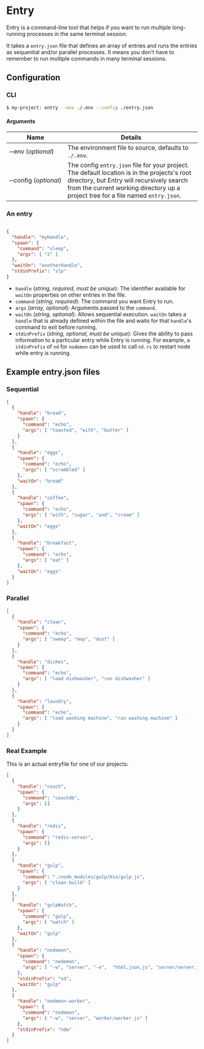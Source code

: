 # Entry
Entry is a command-line tool that helps if you want to run multiple long-running processes in the same terminal session. 

It takes a `entry.json` file that defines an array of entries and runs the entries as sequential and/or parallel processes. It means you don't have to remember to run multiple commands in many terminal sessions.

## Configuration

### CLI 

```bash
$ my-project: entry --env ./.env --config ./entry.json
```

#### Arguments

| Name                                | Details |
| ----------------------------------- | ------- |
| &#8209;&#8209;env&nbsp;(_optional_) | The environment file to source, defaults to `./.env`. |
| &#8209;&#8209;config&nbsp;(_optional_) | The config `entry.json` file for your project. The default location is in the projects's root directory, but Entry will recursively search from the current working directory up a project tree for a file named  `entry.json`. |

### An entry

```json

{
  "handle": "myHandle",       
  "spawn": {                  
    "command": "sleep",       
    "args": [ "2" ]           
  },
  "waitOn": "anotherHandle",  
  "stdinPrefix": "slp"        
}
```

* `handle` (_string, required, must be unique_): The identifier available for `waitOn` properties on other entries in the file.
* `command` (_string, required_): The command you want Entry to run.
* `args` (_array, optional_): Arguments passed to the `command`.
* `waitOn` (_string, optional_): Allows sequential execution. `waitOn` takes a `handle` that is already defined within the file and waits for that `handle`'s command to exit before running.
* `stdinPrefix` (_string, optional, must be unique_): Gives the ability to pass information to a particular entry while Entry is running. For example, a `stdinPrefix` of `nd` for `nodemon` can be used to call `nd.rs` to restart node while entry is running.


## Example entry.json files

### Sequential
```json
[
  {
    "handle": "bread",
    "spawn": {
      "command": "echo",
      "args": [ "toasted", "with", "butter" ]
    }
  },
  {
    "handle": "eggs",
    "spawn": {
      "command": "echo",
      "args": [ "scrambled" ]
    },
    "waitOn": "bread"
  },
  {
    "handle": "coffee",
    "spawn": {
      "command": "echo",
      "args": [ "with", "sugar", "and", "cream" ]
    },
    "waitOn": "eggs"
  },
  {
    "handle": "breakfast",
    "spawn": {
      "command": "echo",
      "args": [ "eat" ]
    },
    "waitOn": "eggs"
  }
]
```

### Parallel
```json
[
  {
    "handle": "clean",
    "spawn": {
      "command": "echo",
      "args": [ "sweep", "mop", "dust" ]
    }
  },
  {
    "handle": "dishes",
    "spawn": {
      "command": "echo",
      "args": [ "load dishwasher", "run dishwasher" ]
    }
  },
  {
    "handle": "laundry",
    "spawn": {
      "command": "echo",
      "args": [ "load washing machine", "run washing machine" ]
    }
  }
]
```

### Real Example

This is an actual entryfile for one of our projects:

```json
[
  {
    "handle": "couch",
    "spawn": {
      "command": "couchdb",
      "args": []
    }
  },
  {
    "handle": "redis",
    "spawn": {
      "command": "redis-server",
      "args": []
    }
  },
  {
    "handle": "gulp",
    "spawn": {
      "command": "./node_modules/gulp/bin/gulp.js",
      "args": [ "clean-build" ]      
    }
  },
  {
    "handle": "gulpWatch",
    "spawn": {
      "command": "gulp",
      "args": [ "watch" ]
    },
    "waitOn": "gulp"
  },
  {
    "handle": "nodemon",
    "spawn": {
      "command": "nodemon",
      "args": [ "-w", "server", "-e",  "html,json,js", "server/server.js" ]
    },
    "stdinPrefix": "nd",
    "waitOn": "gulp"
  },
  {
    "handle": "nodemon-worker",
    "spawn": {
      "command": "nodemon",
      "args": [ "-w", "server", "worker/worker.js" ]
    },
    "stdinPrefix": "ndw"
  }
]

```
